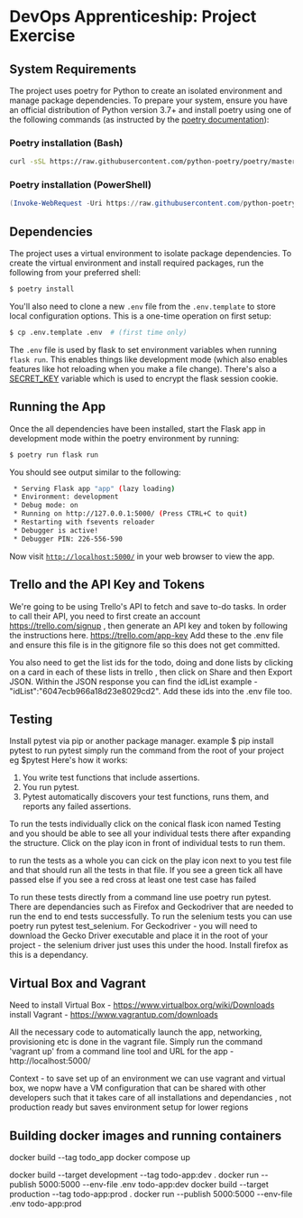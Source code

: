 # DevOps Apprenticeship: Project Exercise

## System Requirements

The project uses poetry for Python to create an isolated environment and manage package dependencies. To prepare your system, ensure you have an official distribution of Python version 3.7+ and install poetry using one of the following commands (as instructed by the [poetry documentation](https://python-poetry.org/docs/#system-requirements)):

### Poetry installation (Bash)

```bash
curl -sSL https://raw.githubusercontent.com/python-poetry/poetry/master/get-poetry.py | python
```

### Poetry installation (PowerShell)

```powershell
(Invoke-WebRequest -Uri https://raw.githubusercontent.com/python-poetry/poetry/master/get-poetry.py -UseBasicParsing).Content | python
```

## Dependencies

The project uses a virtual environment to isolate package dependencies. To create the virtual environment and install required packages, run the following from your preferred shell:

```bash
$ poetry install
```

You'll also need to clone a new `.env` file from the `.env.template` to store local configuration options. This is a one-time operation on first setup:

```bash
$ cp .env.template .env  # (first time only)
```

The `.env` file is used by flask to set environment variables when running `flask run`. This enables things like development mode (which also enables features like hot reloading when you make a file change). There's also a [SECRET_KEY](https://flask.palletsprojects.com/en/1.1.x/config/#SECRET_KEY) variable which is used to encrypt the flask session cookie.

## Running the App

Once the all dependencies have been installed, start the Flask app in development mode within the poetry environment by running:
```bash
$ poetry run flask run
```

You should see output similar to the following:
```bash
 * Serving Flask app "app" (lazy loading)
 * Environment: development
 * Debug mode: on
 * Running on http://127.0.0.1:5000/ (Press CTRL+C to quit)
 * Restarting with fsevents reloader
 * Debugger is active!
 * Debugger PIN: 226-556-590
```
Now visit [`http://localhost:5000/`](http://localhost:5000/) in your web browser to view the app.

## Trello and the API Key and Tokens

We're going to be using Trello's API to fetch
and save to-do tasks. In order to call their
API, you need to first create an account https://trello.com/signup , then
generate an API key and token by following
the instructions here. https://trello.com/app-key 
Add these to the .env file and ensure this file is in the gitignore file so this does not get committed. 

You also need to get the list ids for the todo, doing and done lists by clicking on a card in each of these lists in trello , then click on Share and then Export JSON. Within the JSON response you can find the idList example - "idList":"6047ecb966a18d23e8029cd2". Add these ids into the .env file too. 

## Testing

Install pytest via pip or another package manager. example $ pip install pytest
to run pytest simply run the command from the root of your project eg $pytest
Here's how it works:
1. You write test functions that include assertions.
2. You run pytest.
3. Pytest automatically discovers your test functions, runs them,
and reports any failed assertions.

To run the tests individually click on the conical flask icon named Testing and you should be able to see all your individual tests there after expanding the structure. Click on the play icon in front of individual tests to run them. 

to run the tests as a whole you can cick on the play icon next to you test file and that should run all the tests in that file. If you see a green tick all have passed else if you see a red cross at least one test case has failed

To run these tests directly from a command line use poetry run pytest. There are dependancies such as Firefox and Geckodriver that are needed to run the end to end tests successfully. To run the selenium tests you can use poetry run pytest test_selenium. For Geckodriver - you will need to download the Gecko Driver executable and place it in the root of your project - the selenium driver just uses this under the hood. Install firefox as this is a dependancy.

## Virtual Box and Vagrant
Need to 
install Virtual Box - https://www.virtualbox.org/wiki/Downloads
install Vagrant - https://www.vagrantup.com/downloads

All the necessary code to automatically launch the app, networking, provisioning etc is done in the vagrant file. Simply run the command 'vagrant up' from a command line tool and 
URL for the app - http://localhost:5000/ 

Context - to save set up of an environment we can use vagrant and virtual box, we nopw have a VM configuration that can be shared with other developers such that it takes care of all installations and dependancies , not production ready but saves environment setup for lower regions

## Building docker images and running containers
docker build --tag todo_app
docker compose up

docker build --target development --tag todo-app:dev .
docker run --publish 5000:5000 --env-file .env todo-app:dev
docker build --target production --tag todo-app:prod .
docker run --publish 5000:5000 --env-file .env todo-app:prod
